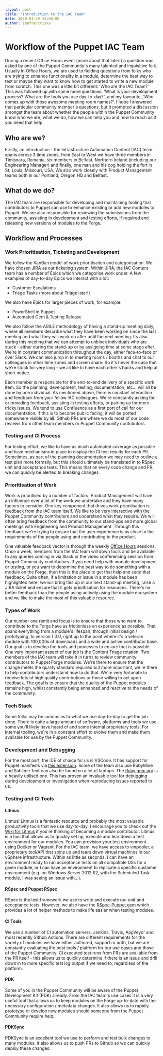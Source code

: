 ```yaml
---
layout: post
title: "Introduction to the IAC Team"
date: 2020-01-29 14:00:00
author: sanfrancrisko
---
```

# Workflow of the Puppet IAC Team
During a recent Office Hours event (more about that later!) a question was asked by one of the Puppet Community's many talented and inquisitive folk.
Usually in Office Hours, we are used to fielding questions from folks who are trying to enhance functionality in a module, determine the best way to test or maybe they want to know how to get started to write a new module from scratch.
This one was a little bit different: 'Who are the IAC Team?' This was followed up with some more questions: 'What is your development process? What are the tools you use day-to-day?', and my favourite, 'Who comes up with those awesome meeting room names?'.
I hope I answered that particular community member's questions, but it prompted a discussion amongst the team about whether the people within the Puppet Community know who we are, what we do, how we can help you and how to reach us if you need that help.
 
## Who are we?
Firstly, an introduction - the Infrastructure Automation Content (IAC) team spans across 3 time zones, from East to West we have three members in Timișoara, Romania, six members in Belfast, Northern Ireland (including our Engineering Manager) and finally, one man and his dog holding the fort in St. Louis, Missouri, USA.
We also work closely with Product Management teams both in our Portland, Oregon HQ and Belfast.
 
## What do we do?
The IAC team are responsible for developing and maintaining tooling that contributors to Puppet can use to enhance existing or add new modules to Puppet.
We are also responsible for reviewing the submissions from the community, assisting in development and testing efforts, if required and releasing new versions of modules to the Forge.
 
 
## Workflow and Processes
### Work Prioritisation, Ticketing and Development
We follow the KanBan model of work prioritisation and categorisation.
We have chosen JIRA as our ticketing system. Within JIRA, the IAC Content team has a number of Epics which we categorise work under.
A few examples of day-to-day Epics we interact with a lot:
- Customer Escalations
- Triage Tasks (more about Triage later!)
 
We also have Epics for larger pieces of work, for example:
- PowerShell in Puppet
- Automated Gem & Testing Release
 
We also follow the AGILE methodology of having a stand-up meeting daily, where all members describe what they have been working on since the last meeting and what they will work on after until the next meeting.
Its also during this meeting that we can attempt to unblock individuals who are stuck - either during the stand-up or by assigning time at some stage after. We're in constant communication throughout the day, either face-to-face or over Slack.
We can also jump in to meeting rooms / booths and chat to our colleagues in other time zones and screen share.
So it's never the case that we're stuck for very long - we all like to have each other's backs and help at short notice.

Each member is responsible for the end-to-end delivery of a specific work item.
So the planning, development, testing, documentation, etc... will all be done by one individual.
As mentioned above, there is constant interaction and feedback from your fellow IAC colleagues.
We're constantly asking for or providing feedback, assisting in testing efforts, or pairing up for more tricky issues.
We tend to use Confluence as a first port of call for our documentation.
If this is to become public facing, it will be ported somewhere visible by all.
Github PRs are where we do most of our code reviews from other team members or Puppet Community contributors.
 
 
### Testing and CI Process
For testing effort, we like to have as much automated coverage as possible and have mechanisms in place to display the CI test results for each PR.
Sometimes, as part of the planning documentation we may need to outline a test plan more formally, but this should ultimately be translated in to RSpec unit and acceptance tests.
This means that on every code change and PR, we can quickly be alerted to breaking changes.
 
### Prioritisation of Work
Work is prioritised by a number of factors.
Product Management will have an influence over a lot of the work we undertake and they have many factors to consider.
One key component that drives work prioritisation is feedback from the IAC team itself.
We like to be very interactive with the Puppet Community contributors and understand what they require.
We will often bring feedback from the community to our stand-ups and more global meetings with Engineering and Product Management.
Through this feedback we're trying to ensure that the user experience is as close to the requirements of the people using and contributing to the product.

One valuable feedback vector is through the weekly [Office Hours](https://puppet.com/community/office-hours/) sessions.
Once a week, members from the IAC team will down tools and be available to any queries coming in via Slack or the video conferencing session from Puppet Community contributors.
If you need help with module development or testing, or you want to determine the best way to do something with a module on the Forge, then this is the place to get that help and send that feedback.
Quite often, if a limitation or issue in a module has been highlighted here, we will bring this up in our next stand-up meeting, raise a JIRA ticket and ensure that it gets prioritisation for resources.
There's no better feedback than the people using actively using the module ecosystem and we like to make the most of this valuable resource.
 
 
### Types of Work
Our number one remit and focus is to ensure that those who want to contribute to the Forge have as frictionless an experience as possible.
That spans everything from a module's lifespan, through initial design / prototyping, to version 1.0.0, right up to the point where it's a veteran module with 100,000s of downloads and a wide and active contributor base.
Our goal is to develop the tools and processes to ensure that is possible.
One very important aspect of our job is the Content Triage rotation.
Two members of the IAC team will take it in turns to review community contributors to Puppet Forge modules.
We're there to ensure that the change meets the quality standard required but more important, we're there to help contributors understand how to do that.
We're very fortunate to receive lots of high quality contributions or those willing to act upon feedback.
The goal is to ensure that the quality of the Puppet modules remains high, whilst constantly being enhanced and reactive to the needs of the community.
 
 
### Tech Stack
Some folks may be curious as to what we use day-to-day to get the job done.
There is quite a large amount of software, platforms and tools we use, some you'll likely have heard of and some internal proprietary tools.
For internal tooling, we're in a constant effort to evolve them and make them available for use by the Puppet Community.

### Development and Debugging
For the most part, the IDE of choice for us is VSCode.
It has support for Puppet manifests via [this extension](https://marketplace.visualstudio.com/items?itemName=jpogran.puppet-vscode).
Some of the team also use RubyMine and Sublime Text can also be found on a lot of laptops.
The [Ruby gem pry](https://rubygems.org/gems/pry/) is a heavily utilised one.
This has proven an invaluable tool for debugging during development or investigation when reproducing issues reported to us.
 
 
### Testing and CI Tools
#### Litmus
Litmus! Litmus is a fantastic resource and probably the most valuable productivity tools that we use day-to-day.
I encourage you to check out the [Wiki for Litmus](https://github.com/puppetlabs/puppet_litmus/wiki) if you're thinking of becoming a module contributor.
Litmus is a tool that allows us to quickly set up, execute and tear down a test environment for our modules.
You can provision your test environment using Docker or Vagrant.
For the IAC team, we have access to vmpooler, a proprietary tool/API that spins up and tears down virtual machines in our vSphere infrastructure.
Within as little as seconds, I can have an environment ready to run acceptance tests on all compatible OSs for a given module, or I can have an environment to replicate a specific customer environment (e.g. on Windows Server 2012 R2, with the Scheduled Task module, I was seeing an issue with...).
 
 
#### RSpec and Puppet RSpec
RSpec is the test framework we use to write and execute our unit and acceptance tests.
However, we also have the [RSpec-Puppet gem](https://rspec-puppet.com/) which provides a lot of helper methods to make life easier when testing modules.
 
 
#### CI Tools
We use a number of CI automation servers: Jenkins, Travis, AppVeyor and most recently Github Actions.
There are different requirements for the variety of modules we have either authored, support or both, but we are constantly evaluating the best tools / platform for our use cases and those of the Puppet Community.
CI executed test runs from PRs are available from the PR itself - this allows us to quickly determine if there is an issue and drill down in to more specific test log output if we need to, regardless of the platform.
 
 
#### PDK
Some of you in the Puppet Community will be aware of the Puppet Development Kit (PDK) already.
From the IAC team's use cases it is a very useful tool that allows us to keep modules on the Forge up-to-date with the necessary configuration / metadata changes.
It also allows us to rapidly prototype or develop new modules should someone from the Puppet Community require help.
 
 
#### PDKSync
PDKSync is an excellent tool we use to perform and test bulk changes to many modules.
It also allows us to push PRs to Github so we can quickly deploy these changes.
